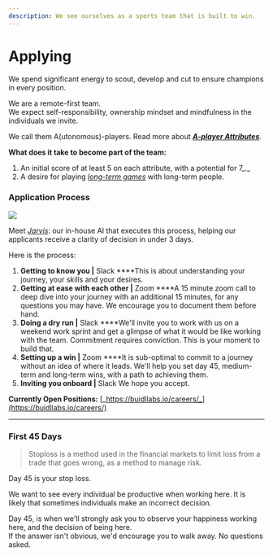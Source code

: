 ```yaml
---
description: We see ourselves as a sports team that is built to win.
---
```


# Applying

We spend significant energy to scout, develop and cut to ensure champions in every position. 

We are a remote-first team.   
We expect self-responsibility, ownership mindset and mindfulness in the individuals we invite.  
  
We call them A\(utonomous\)-players. Read more about [_**A-player Attributes**_](https://playbook.thevantageproject.com/starting-at-tvp/a-player)_._   


**What does it take to become part of the team:**

1. An initial score of at least 5 on each attribute, with a potential for 7_._
2. A desire for playing [_long-term games_](https://nav.al/long-term) with long-term people. 

### Application Process

![](../.gitbook/assets/rsz_1rsz_1rsz_jarvis.png)

Meet [_Jarvis_](https://playbook.thevantageproject.com/starting-at-tvp/jarvis/): our in-house AI that executes this process, helping our applicants receive a clarity of decision in under 3 days.

Here is the process:

1. **Getting to know you \|** Slack ****This is about understanding your journey, your skills and your desires. 
2. **Getting at ease with each other \|** Zoom ****A 15 minute zoom call to deep dive into your journey with an additional 15 minutes, for any questions you may have. We encourage you to document them before hand. 
3. **Doing a dry run \|** Slack ****We'll invite you to work with us on a weekend work sprint and get a glimpse of what it would be like working with the team. Commitment requires conviction. This is your moment to build that.  
4. **Setting up a win \|** Zoom ****It is sub-optimal to commit to a journey without an idea of where it leads. We'll help you set day 45, medium-term and long-term wins, with a path to achieving them. 
5. **Inviting you onboard \|** Slack We hope you accept.

**Currently Open Positions:** [_https://buidllabs.io/careers/_](https://buidllabs.io/careers/)  
****

### **First 45 Days**

> Stoploss is a method used in the financial markets to limit loss from a trade that goes wrong, as a method to manage risk.

Day 45 is your stop loss.

We want to see every individual be productive when working here. It is likely that sometimes individuals make an incorrect decision.  
  
Day 45, is when we'll strongly ask you to observe your happiness working here, and the decision of being here.   
If the answer isn't obvious, we'd encourage you to walk away. No questions asked.

